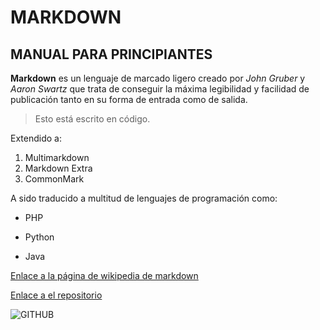 # MARKDOWN
## MANUAL PARA PRINCIPIANTES
**Markdown** es un lenguaje de marcado ligero creado por *John Gruber* y *Aaron Swartz* que trata de conseguir la máxima legibilidad y facilidad de publicación tanto en su forma de entrada como de salida.

>Esto está escrito en código.

Extendido a:
1. Multimarkdown
2. Markdown Extra
3. CommonMark

A sido traducido a multitud de lenguajes de programación como:

- PHP

- Python

- Java

[Enlace a la página de wikipedia de markdown](https://es.wikipedia.org/wiki/Markdown)

[Enlace a el repositorio](https://github.com/Davrey/repo_REYES/blob/main/markdown2.md)

![GITHUB](https://pbs.twimg.com/profile_images/1414990564408262661/r6YemvF9_400x400.jpg)
